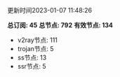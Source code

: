 更新时间2023-01-07 11:48:26

**总订阅: 45**
**总节点: 792**
**有效节点: 134**
- v2ray节点: 111
- trojan节点: 5
- ss节点: 13
- ssr节点: 5
